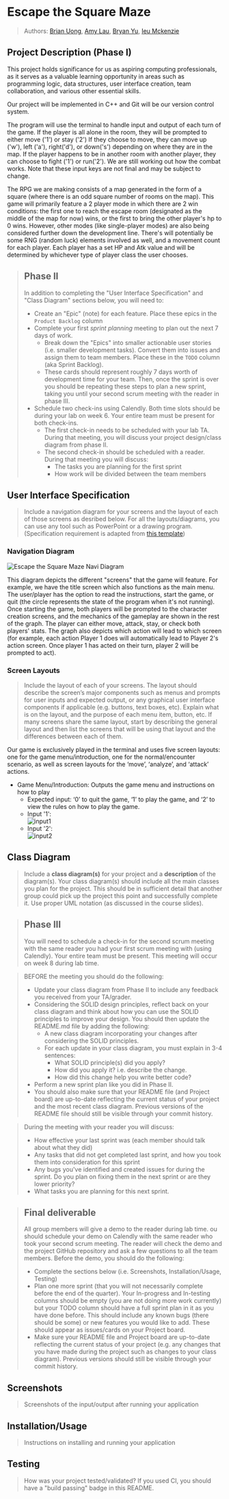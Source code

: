 # Escape the Square Maze
 
 > Authors: [Brian Uong](https://github.com/Brian-Uong), [Amy Lau](https://github.com/alau030), [Bryan Yu](https://github.com/bryany1220/), [Ieu Mckenzie](https://github.com/ieuMckenzie)

## Project Description (Phase I)
 

This project holds significance for us as aspiring computing professionals, as it serves as a valuable learning opportunity in areas such as programming logic, data structures, user interface creation, team collaboration, and various other essential skills.


 Our project will be implemented in C++ and Git will be our version control system.


The program will use the terminal to handle input and output of each turn of the game.
If the player is all alone in the room, they will be prompted to either move ('1') or stay ('2')
If they choose to move, they can move up ('w'), left ('a'), right('d'), or down('s') depending on where they are in the map.
If the player happens to be in another room with another player, they can choose to fight ('1') or run('2'). We are still working out how the combat works.
Note that these input keys are not final and may be subject to change.


The RPG we are making consists of a map generated in the form of a square (where there is an odd square number of rooms on the map). This game will primarily feature a 2 player mode in which there are 2 win conditions: the first one to reach the escape room (designated as the middle of the map for now) wins, or the first to bring the other player's hp to 0 wins. However, other modes (like single-player modes) are also being considered further down the development line. There's will potentially be some RNG (random luck) elements involved as well, and a movement count for each player. Each player has a set HP and Atk value and will be determined by whichever type of player class the user chooses.

 > ## Phase II
 > In addition to completing the "User Interface Specification" and "Class Diagram" sections below, you will need to:
 > * Create an "Epic" (note) for each feature. Place these epics in the `Product Backlog` column
 > * Complete your first *sprint planning* meeting to plan out the next 7 days of work.
 >   * Break down the "Epics" into smaller actionable user stories (i.e. smaller development tasks). Convert them into issues and assign them to team members. Place these in the `TODO` column (aka Sprint Backlog).
 >   * These cards should represent roughly 7 days worth of development time for your team. Then, once the sprint is over you should be repeating these steps to plan a new sprint, taking you until your second scrum meeting with the reader in phase III.
 > * Schedule two check-ins using Calendly. Both time slots should be during your lab on week 6. Your entire team must be present for both check-ins.
 >   * The first check-in needs to be scheduled with your lab TA. During that meeting, you will discuss your project design/class diagram from phase II.
 >   * The second check-in should be scheduled with a reader. During that meeting you will discuss:
 >     * The tasks you are planning for the first sprint
 >     * How work will be divided between the team members
## User Interface Specification
 > Include a navigation diagram for your screens and the layout of each of those screens as desribed below. For all the layouts/diagrams, you can use any tool such as PowerPoint or a drawing program. (Specification requirement is adapted from [this template](https://redirect.cs.umbc.edu/~mgrass2/cmsc345/Template_UI.doc))

### Navigation Diagram
![Escape the Square Maze Navi Diagram](https://github.com/cs100/final-project-buong001-alau030-byu064-imcke003/assets/139507850/f635950d-bf57-4ed4-a821-a2621daeb330)

This diagram depicts the different "screens" that the game will feature. For example, we have the title screen which also functions as the main menu. The user/player has the option to read the instructions, start the game, or quit (the circle represents the state of the program when it's not running). Once starting the game, both players will be prompted to the character creation screens, and the mechanics of the gameplay are shown in the rest of the graph. The player can either move, attack, stay, or check both players' stats. The graph also depicts which action will lead to which screen (for example, each action Player 1 does will automatically lead to Player 2's action screen. Once player 1 has acted on their turn, player 2 will be prompted to act).


### Screen Layouts
> Include the layout of each of your screens. The layout should describe the screen’s major components such as menus and prompts for user inputs and expected output, or any graphical user interface components if applicable (e.g. buttons, text boxes, etc). Explain what is on the layout, and the purpose of each menu item, button, etc. If many screens share the same layout, start by describing the general layout and then list the screens that will be using that layout and the differences between each of them.

Our game is exclusively played in the terminal and uses five screen layouts: one for the game menu/introduction, one for the normal/encounter scenario, as well as screen layouts for the ‘move’, ‘analyze’, and ‘attack’ actions. 
* Game Menu/Introduction: Outputs the game menu and instructions on how to play
  * Expected input: ‘0’ to quit the game, ‘1’ to play the game, and ‘2’ to view the rules on how to play the game.
  * Input '1':  
![input1](https://github.com/cs100/final-project-buong001-alau030-byu064-imcke003/assets/131137160/27d9aab0-4fc7-4bc6-b501-068b503e4657)
  * Input '2':  
![input2](https://github.com/cs100/final-project-buong001-alau030-byu064-imcke003/assets/131137160/47a86509-d461-4245-956d-564737d89296)


## Class Diagram
 > Include a **class diagram(s)** for your project and a **description** of the diagram(s). Your class diagram(s) should include all the main classes you plan for the project. This should be in sufficient detail that another group could pick up the project this point and successfully complete it. Use proper UML notation (as discussed in the course slides).
 
 > ## Phase III
 > You will need to schedule a check-in for the second scrum meeting with the same reader you had your first scrum meeting with (using Calendly). Your entire team must be present. This meeting will occur on week 8 during lab time.
 
 > BEFORE the meeting you should do the following:
 > * Update your class diagram from Phase II to include any feedback you received from your TA/grader.
 > * Considering the SOLID design principles, reflect back on your class diagram and think about how you can use the SOLID principles to improve your design. You should then update the README.md file by adding the following:
 >   * A new class diagram incorporating your changes after considering the SOLID principles.
 >   * For each update in your class diagram, you must explain in 3-4 sentences:
 >     * What SOLID principle(s) did you apply?
 >     * How did you apply it? i.e. describe the change.
 >     * How did this change help you write better code?
 > * Perform a new sprint plan like you did in Phase II.
 > * You should also make sure that your README file (and Project board) are up-to-date reflecting the current status of your project and the most recent class diagram. Previous versions of the README file should still be visible through your commit history.
 
> During the meeting with your reader you will discuss: 
 > * How effective your last sprint was (each member should talk about what they did)
 > * Any tasks that did not get completed last sprint, and how you took them into consideration for this sprint
 > * Any bugs you've identified and created issues for during the sprint. Do you plan on fixing them in the next sprint or are they lower priority?
 > * What tasks you are planning for this next sprint.

 
 > ## Final deliverable
 > All group members will give a demo to the reader during lab time. ou should schedule your demo on Calendly with the same reader who took your second scrum meeting. The reader will check the demo and the project GitHub repository and ask a few questions to all the team members. 
 > Before the demo, you should do the following:
 > * Complete the sections below (i.e. Screenshots, Installation/Usage, Testing)
 > * Plan one more sprint (that you will not necessarily complete before the end of the quarter). Your In-progress and In-testing columns should be empty (you are not doing more work currently) but your TODO column should have a full sprint plan in it as you have done before. This should include any known bugs (there should be some) or new features you would like to add. These should appear as issues/cards on your Project board.
 > * Make sure your README file and Project board are up-to-date reflecting the current status of your project (e.g. any changes that you have made during the project such as changes to your class diagram). Previous versions should still be visible through your commit history. 
 
 ## Screenshots
 > Screenshots of the input/output after running your application
 ## Installation/Usage
 > Instructions on installing and running your application
 ## Testing
 > How was your project tested/validated? If you used CI, you should have a "build passing" badge in this README.
 

